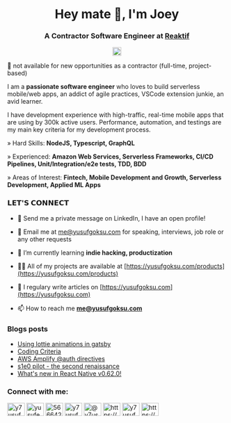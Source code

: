 <h1 align="center">Hey mate 👋, I'm Joey</h1>
<h3 align="center">A Contractor Software Engineer at <a href="https://reaktif.io/">Reaktif</a></h3>

<p align="center"> <a href="https://twitter.com/y7usuf" target="blank"><img src="https://img.shields.io/twitter/follow/y7usuf?logo=twitter&style=for-the-badge" alt="y7usuf" height="20" /></a> </p>

🔴 not available for new opportunities as a contractor (full-time, project-based)

I am a <b>passionate software engineer</b> who loves to build serverless mobile/web apps, an addict of agile practices, VSCode extension junkie, an avid learner.

I have development experience with high-traffic, real-time mobile apps that are using by 300k active users. Performance, automation, and testings are my main key criteria for my development process.

<p align="left">» Hard Skills: <b>NodeJS, Typescript, GraphQL</b></p>
<p align="left">» Experienced: <b>Amazon Web Services, Serverless Frameworks, CI/CD Pipelines, Unit/Integration/e2e tests, TDD, BDD</b></p>
<p align="left">» Areas of Interest: <b>Fintech, Mobile Development and Growth, Serverless Development, Applied ML Apps</b></p>

### 𝗟𝗘𝗧'𝗦 𝗖𝗢𝗡𝗡𝗘𝗖𝗧

- 💬 Send me a private message on LinkedIn, I have an open profile!

- 📧 Email me at me@yusufgoksu.com for speaking, interviews, job role or any other requests

- 🌱 I’m currently learning **indie hacking, productization**

- 👨‍💻 All of my projects are available at [https://yusufgoksu.com/products](https://yusufgoksu.com/products)

- 📝 I regulary write articles on [https://yusufgoksu.com](https://yusufgoksu.com)

- 📫 How to reach me **me@yusufgoksu.com**

### Blogs posts

<!-- BLOG-POST-LIST:START -->
- [Using lottie animations in gatsby](https://yusufgoksu.com/software/lottie-and-gatsby/)
- [Coding Criteria](https://yusufgoksu.com/software/coding-criteria/)
- [AWS Amplify @auth directives](https://yusufgoksu.com/software/aws-amplify-auth-directives/)
- [s1e0 pilot - the second renaissance](https://yusufgoksu.com/youtube/s1e0-pilot-the-second-renaissance/)
- [What's new in React Native v0.62.0!](https://yusufgoksu.com/software/React-Native-v0.62.0-released/)
<!-- BLOG-POST-LIST:END -->

<p align="left">
<h3 align="left">Connect with me:</h3>
<a href="https://twitter.com/y7usuf" target="blank"><img align="center" src="https://cdn.jsdelivr.net/npm/simple-icons@3.0.1/icons/twitter.svg" alt="y7usuf" height="30" width="40" /></a>
<a href="https://linkedin.com/in/yusufemregoksu" target="blank"><img align="center" src="https://cdn.jsdelivr.net/npm/simple-icons@3.0.1/icons/linkedin.svg" alt="yusufemregoksu" height="30" width="40" /></a>
<a href="https://stackoverflow.com/users/5666426" target="blank"><img align="center" src="https://cdn.jsdelivr.net/npm/simple-icons@3.0.1/icons/stackoverflow.svg" alt="5666426" height="30" width="40" /></a>
<a href="https://kaggle.com/y7usuf" target="blank"><img align="center" src="https://cdn.jsdelivr.net/npm/simple-icons@3.0.1/icons/kaggle.svg" alt="y7usuf" height="30" width="40" /></a>
<a href="https://medium.com/@y7usuf" target="blank"><img align="center" src="https://cdn.jsdelivr.net/npm/simple-icons@3.0.1/icons/medium.svg" alt="@y7usuf" height="30" width="40" /></a>
<a href="https://www.youtube.com/channel/ucewpybjl_la-b9gobdjhefg" target="blank"><img align="center" src="https://cdn.jsdelivr.net/npm/simple-icons@3.0.1/icons/youtube.svg" alt="https://www.youtube.com/channel/ucewpybjl_la-b9gobdjhefg" height="30" width="40" /></a>
<a href="https://dev.to/y7usuf" target="blank"><img align="center" src="https://cdn.jsdelivr.net/npm/simple-icons@3.0.1/icons/dev-dot-to.svg" alt="y7usuf" height="30" width="40" /></a>
<a href="/https://yusufgoksu.com/rss.xml" target="blank"><img align="center" src="https://cdn.jsdelivr.net/npm/simple-icons@3.0.1/icons/rss.svg" alt="https://yusufgoksu.com/rss.xml" height="30" width="40" /></a>
</p>
